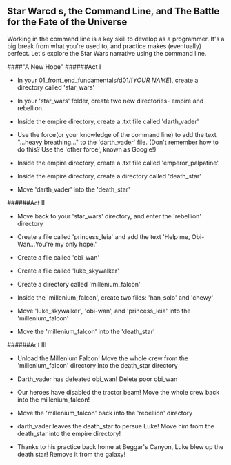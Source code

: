 ## Star Warcd s, the Command Line, and The Battle for the Fate of the Universe

Working in the command line is a key skill to develop as a programmer. It's a big break from what you're used to, and practice makes (eventually) perfect. Let's explore the Star Wars narrative using the command line.

####"A New Hope"
######Act I

* In your 01_front_end_fundamentals/d01/[*YOUR NAME*], create a directory called 'star_wars'

* In your 'star_wars' folder, create two new directories- empire and rebellion.

* Inside the empire directory, create a .txt file called 'darth_vader'

* Use the force(or your knowledge of the command line) to add the text "...heavy breathing..." to the 'darth_vader' file. (Don't remember how to do this? Use the 'other force', known as Google!)

* Inside the empire directory, create a .txt file called 'emperor_palpatine'.

* Inside the empire directory, create a directory called 'death_star'

* Move 'darth_vader' into the 'death_star'

######Act II

* Move back to your 'star_wars' directory, and enter the 'rebellion' directory

* Create a file called 'princess_leia' and add the text 'Help me, Obi-Wan...You're my only hope.'

* Create a file called 'obi_wan'

* Create a file called 'luke_skywalker'

* Create a directory called 'millenium_falcon'

* Inside the 'millenium_falcon', create two files: 'han_solo' and 'chewy'

* Move 'luke_skywalker', 'obi-wan', and 'princess_leia' into the 'millenium_falcon'

* Move the 'millenium_falcon' into the 'death_star'

######Act III

* Unload the Millenium Falcon! Move the whole crew from the 'millenium_falcon' directory into the death_star directory

* Darth_vader has defeated obi_wan! Delete poor obi_wan

* Our heroes have disabled the tractor beam! Move the whole crew back into the millenium_falcon!

* Move the 'millenium_falcon' back into the 'rebellion' directory

* darth_vader leaves the death_star to persue Luke! Move him from the death_star into the empire directory!

* Thanks to his practice back home at Beggar's Canyon, Luke blew up the death star! Remove it from the galaxy!
